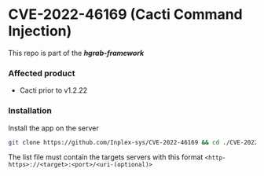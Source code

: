 # CVE-2022-46169 (Cacti Command Injection)

This repo is part of the ***hgrab-framework***

### Affected product
  - Cacti prior to v1.2.22

### Installation
Install the app on the server
```sh
git clone https://github.com/Inplex-sys/CVE-2022-46169 && cd ./CVE-2022-46169/ && python3 main.py <list.txt> <command>
```

The list file must contain the targets servers with this format `<http-https>://<target>:<port>/<uri-(optional)>`
